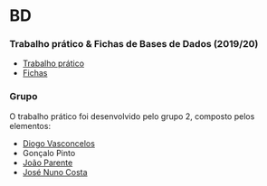 # BD
### Trabalho prático & Fichas de Bases de Dados (2019/20)

* [Trabalho prático](Trabalho_Prático/)
* [Fichas](Fichas/)

### Grupo
O trabalho prático foi desenvolvido pelo grupo 2, composto pelos elementos:
* [Diogo Vasconcelos](https://github.com/absolutmiei)
* Gonçalo Pinto
* [João Parente](https://github.com/Joao-Parente)
* [José Nuno Costa](https://github.com/jnuno420)